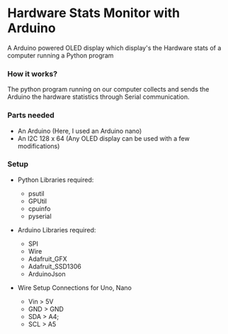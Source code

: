 # Hardware Stats Monitor with Arduino
A Arduino powered OLED display which display's the Hardware stats of a computer running a Python program

### How it works?
The python program running on our computer collects and sends the Arduino the hardware statistics through Serial communication.

### Parts needed
* An Arduino (Here, I used an Arduino nano)
* An  I2C 128 x 64 (Any OLED display can be used with a few modifications)

### Setup
* Python Libraries required:
    * psutil
    * GPUtil
    * cpuinfo
    * pyserial

* Arduino Libraries required:
    * SPI
    * Wire
    * Adafruit_GFX
    * Adafruit_SSD1306
    * ArduinoJson

* Wire Setup
    Connections for Uno, Nano
    * Vin >	5V
    * GND >	GND
    * SDA >  A4; 
    * SCL > A5
